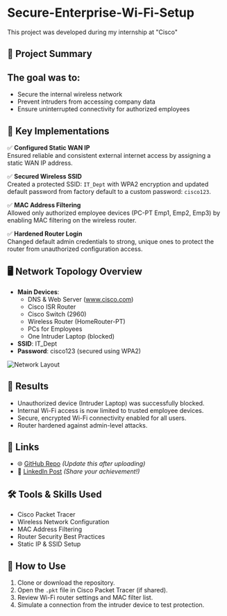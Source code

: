 # Secure-Enterprise-Wi-Fi-Setup
This project was developed during my internship at "Cisco" 
## 📌 Project Summary

## The goal was to:
- Secure the internal wireless network
- Prevent intruders from accessing company data
- Ensure uninterrupted connectivity for authorized employees


## 🔐 Key Implementations
✅ **Configured Static WAN IP**  
Ensured reliable and consistent external internet access by assigning a static WAN IP address.

✅ **Secured Wireless SSID**  
Created a protected SSID: `IT_Dept` with WPA2 encryption and updated default password from factory default to a custom password: `cisco123`.

✅ **MAC Address Filtering**  
Allowed only authorized employee devices (PC-PT Emp1, Emp2, Emp3) by enabling MAC filtering on the wireless router.

✅ **Hardened Router Login**  
Changed default admin credentials to strong, unique ones to protect the router from unauthorized configuration access.


## 🖥️ Network Topology Overview
- **Main Devices**:
  - DNS & Web Server (www.cisco.com)
  - Cisco ISR Router
  - Cisco Switch (2960)
  - Wireless Router (HomeRouter-PT)
  - PCs for Employees
  - One Intruder Laptop (blocked)
- **SSID**: IT_Dept  
- **Password**: cisco123 (secured using WPA2)

![Network Layout](./preview/network-layout.png)


## 🎯 Results
- Unauthorized device (Intruder Laptop) was successfully blocked.
- Internal Wi-Fi access is now limited to trusted employee devices.
- Secure, encrypted Wi-Fi connectivity enabled for all users.
- Router hardened against admin-level attacks.


## 🔗 Links
- 🌐 [GitHub Repo](https://github.com/your-username/secure-enterprise-wifi) *(Update this after uploading)*
- 💼 [LinkedIn Post](https://www.linkedin.com/in/sarthak-jadhav-128637306/) *(Share your achievement!)*


## 🛠️ Tools & Skills Used
- Cisco Packet Tracer
- Wireless Network Configuration
- MAC Address Filtering
- Router Security Best Practices
- Static IP & SSID Setup


## 📎 How to Use
1. Clone or download the repository.
2. Open the `.pkt` file in Cisco Packet Tracer (if shared).
3. Review Wi-Fi router settings and MAC filter list.
4. Simulate a connection from the intruder device to test protection.

